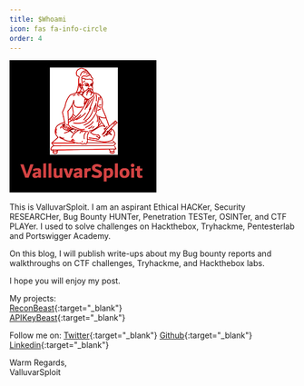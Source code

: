 ```yaml
---
title: $Whoami
icon: fas fa-info-circle
order: 4
---
```


<!-- {: .prompt-tip } -->

<img src="/assets/avatar/avatar.jpg">

This is ValluvarSploit. I am an aspirant Ethical HACKer, Security RESEARCHer, Bug Bounty HUNTer, Penetration TESTer, OSINTer, and CTF PLAYer. I used to solve challenges on Hackthebox, Tryhackme, Pentesterlab and Portswigger Academy.

On this blog, I will publish write-ups about my Bug bounty reports and walkthroughs on CTF challenges, Tryhackme, and Hackthebox labs.

I hope you will enjoy my post.

My projects:  
[ReconBeast](https://github.com/the-valluvarsploit/ReconBeast){:target="_blank"}  
[APIKeyBeast](https://github.com/the-valluvarsploit/APIkeyBeast){:target="_blank"}

Follow me on:
[Twitter](https://twitter.com/ValluvarSploit){:target="_blank"}
[Github](https://github.com/the-valluvarsploit){:target="_blank"}
[Linkedin](https://www.linkedin.com/in/alexandar-t-345230220){:target="_blank"}

Warm Regards,  
ValluvarSploit